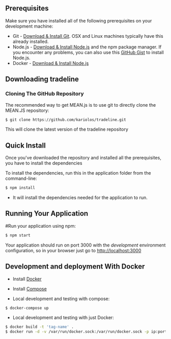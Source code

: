 ## Prerequisites
Make sure you have installed all of the following prerequisites on your development machine:
* Git - [Download & Install Git](https://git-scm.com/downloads). OSX and Linux machines typically have this already installed.
* Node.js - [Download & Install Node.js](https://nodejs.org/en/download/) and the npm package manager. If you encounter any problems, you can also use this [GitHub Gist](https://gist.github.com/isaacs/579814) to install Node.js.
* Docker - [Download & Install Node.js](https://docs.docker.com/install/)

## Downloading tradeline

### Cloning The GitHub Repository
The recommended way to get MEAN.js is to use git to directly clone the MEAN.JS repository:

```bash
$ git clone https://github.com/kariolos/tradeline.git
```

This will clone the latest version of the tradeline repository 

## Quick Install
Once you've downloaded the repository and installed all the prerequisites, you have to install the dependencies

To install the dependencies, run this in the application folder from the command-line:

```bash
$ npm install
```

* It will install the dependencies needed for the application to run.

## Running Your Application

#Run your application using npm:

```bash
$ npm start
```

Your application should run on port 3000 with the *development* environment configuration, so in your browser just go to [http://localhost:3000](http://localhost:3000)

## Development and deployment With Docker

* Install [Docker](https://docs.docker.com/installation/#installation)
* Install [Compose](https://docs.docker.com/compose/install/)

* Local development and testing with compose:
```bash
$ docker-compose up
```

* Local development and testing with just Docker:
```bash
$ docker build -t 'tag-name' .
$ docker run -d -v /var/run/docker.sock:/var/run/docker.sock -p ip:port:3000 'tag-name'
```
